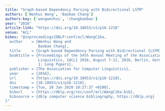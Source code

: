 ```yaml
---
title: "Graph-based Dependency Parsing with Bidirectional LSTM"
authors: ['Wenhui Wang', 'Baobao Chang']
authors-key: ['wangwenhui', 'changbaobao']
year: "2016"
article-link: "https://doi.org/10.18653/v1/p16-1218"
venue: "ACL"
bibex: "@inproceedings{DBLP:conf/acl/WangC16a,
  author    = {Wenhui Wang and
               Baobao Chang},
  title     = {Graph-based Dependency Parsing with Bidirectional {LSTM}},
  booktitle = {Proceedings of the 54th Annual Meeting of the Association for Computational
               Linguistics, {ACL} 2016, August 7-12, 2016, Berlin, Germany, Volume
               1: Long Papers},
  publisher = {The Association for Computer Linguistics},
  year      = {2016},
  url       = {https://doi.org/10.18653/v1/p16-1218},
  doi       = {10.18653/v1/p16-1218},
  timestamp = {Tue, 28 Jan 2020 10:27:37 +0100},
  biburl    = {https://dblp.org/rec/conf/acl/WangC16a.bib},
  bibsource = {dblp computer science bibliography, https://dblp.org}
}"
---
```

